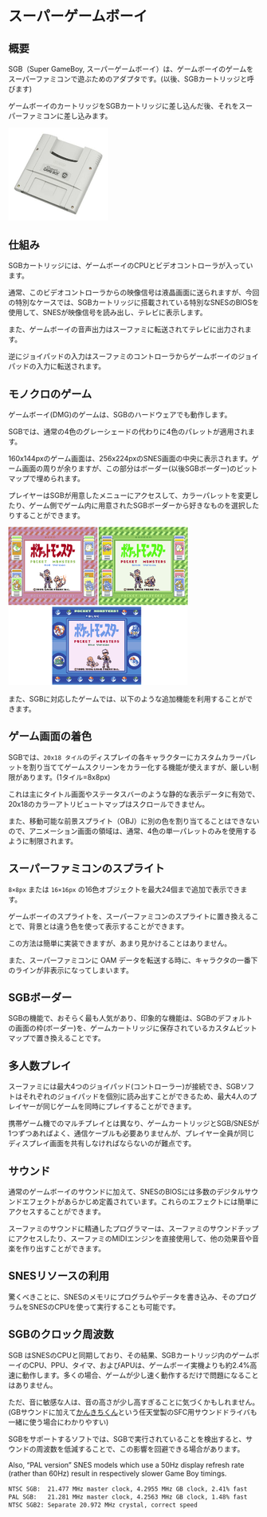# スーパーゲームボーイ

## 概要

SGB（Super GameBoy, スーパーゲームボーイ）は、ゲームボーイのゲームをスーパーファミコンで遊ぶためのアダプタです。(以後、SGBカートリッジと呼びます)

ゲームボーイのカートリッジをSGBカートリッジに差し込んだ後、それをスーパーファミコンに差し込みます。

<img src="../images/hw/sgb.jpeg" width="200px" />

## 仕組み

SGBカートリッジには、ゲームボーイのCPUとビデオコントローラが入っています。

通常、このビデオコントローラからの映像信号は液晶画面に送られますが、今回の特別なケースでは、SGBカートリッジに搭載されている特別なSNESのBIOSを使用して、SNESが映像信号を読み出し、テレビに表示します。

また、ゲームボーイの音声出力はスーファミに転送されてテレビに出力されます。

逆にジョイパッドの入力はスーファミのコントローラからゲームボーイのジョイパッドの入力に転送されます。

## モノクロのゲーム

ゲームボーイ(DMG)のゲームは、SGBのハードウェアでも動作します。

SGBでは、通常の4色のグレーシェードの代わりに4色のパレットが適用されます。

160x144pxのゲーム画面は、256x224pxのSNES画面の中央に表示されます。ゲーム画面の周りが余りますが、この部分はボーダー(以後SGBボーダー)のビットマップで埋められます。

プレイヤーはSGBが用意したメニューにアクセスして、カラーパレットを変更したり、ゲーム側でゲーム内に用意されたSGBボーダーから好きなものを選択したりすることができます。

<img src="../images/sgb_border.png" width="360px" />

また、SGBに対応したゲームでは、以下のような追加機能を利用することができます。

## ゲーム画面の着色

SGBでは、`20x18 タイル`のディスプレイの各キャラクターにカスタムカラーパレットを割り当ててゲームスクリーンをカラー化する機能が使えますが、厳しい制限があります。(1タイル=8x8px)

これは主にタイトル画面やステータスバーのような静的な表示データに有効で、20x18のカラーアトリビュートマップはスクロールできません。

また、移動可能な前景スプライト（OBJ）に別の色を割り当てることはできないので、アニメーション画面の領域は、通常、4色の単一パレットのみを使用するように制限されます。

## スーパーファミコンのスプライト

`8×8px` または `16×16px` の16色オブジェクトを最大24個まで追加で表示できます。

ゲームボーイのスプライトを、スーパーファミコンのスプライトに置き換えることで、背景とは違う色を使って表示することができます。

この方法は簡単に実装できますが、あまり見かけることはありません。

また、スーパーファミコンに OAM データを転送する時に、キャラクタの一番下のラインが非表示になってしまいます。

## SGBボーダー

SGBの機能で、おそらく最も人気があり、印象的な機能は、SGBのデフォルトの画面の枠(ボーダー)を、ゲームカートリッジに保存されているカスタムビットマップで置き換えることです。

## 多人数プレイ

スーファミには最大4つのジョイパッド(コントローラー)が接続でき、SGBソフトはそれぞれのジョイパッドを個別に読み出すことができるため、最大4人のプレイヤーが同じゲームを同時にプレイすることができます。

携帯ゲーム機でのマルチプレイとは異なり、ゲームカートリッジとSGB/SNESが1つずつあればよく、通信ケーブルも必要ありませんが、プレイヤー全員が同じディスプレイ画面を共有しなければならないのが難点です。

## サウンド

通常のゲームボーイのサウンドに加えて、SNESのBIOSには多数のデジタルサウンドエフェクトがあらかじめ定義されています。これらのエフェクトには簡単にアクセスすることができます。

スーファミのサウンドに精通したプログラマーは、スーファミのサウンドチップにアクセスしたり、スーファミのMIDIエンジンを直接使用して、他の効果音や音楽を作り出すことができます。

## SNESリソースの利用

驚くべきことに、SNESのメモリにプログラムやデータを書き込み、そのプログラムをSNESのCPUを使って実行することも可能です。

## SGBのクロック周波数

SGB はSNESのCPUと同期しており、その結果、SGBカートリッジ内のゲームボーイのCPU、PPU、タイマ、およびAPUは、ゲームボーイ実機よりも約2.4%高速に動作します。多くの場合、ゲームが少し速く動作するだけで問題になることはありません。

ただ、音に敏感な人は、音の高さが少し高すぎることに気づくかもしれません。(GBサウンドに加えて[かんきちくん](https://www.vgmpf.com/Wiki/index.php?title=Kankichi-kun)という任天堂製のSFC用サウンドドライバも一緒に使う場合にわかりやすい)

SGBをサポートするソフトでは、SGBで実行されていることを検出すると、サウンドの周波数を低減することで、この影響を回避できる場合があります。

Also, “PAL version” SNES models which use a 50Hz display refresh rate (rather than 60Hz) result in respectively slower Game Boy timings.

```
NTSC SGB:  21.477 MHz master clock, 4.2955 MHz GB clock, 2.41% fast
PAL SGB:   21.281 MHz master clock, 4.2563 MHz GB clock, 1.48% fast
NTSC SGB2: Separate 20.972 MHz crystal, correct speed
```

